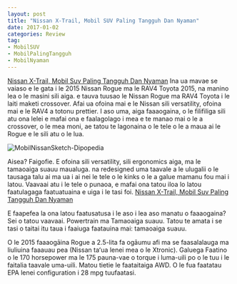 ```yaml
---
layout: post
title: "Nissan X-Trail, Mobil SUV Paling Tangguh Dan Nyaman"
date: 2017-01-02
categories: Review
tag:
- MobilSUV
- MobilPalingTangguh
- MobilNyaman
---
```

<a href="http://www.dipopedia.com/2016/12/30-nissan-x-trail-mobil-suv-paling-tangguh-dan-nyaman.html" target="_blank">Nissan X-Trail, Mobil Suv Paling Tangguh Dan Nyaman</a> Ina ua mavae se vaiaso e le gata i le 2015 Nissan Rogue ma le RAV4 Toyota 2015, na manino lea o le masini sili aiga. e tauva tuusao le Nissan Rogue ma RAV4 Toyota i le laiti maketi crossover. Afai ua ofoina mai e le Nissan sili versatility, ofoina mai e le RAV4 a totonu prettier. I aso uma, aiga faaaogaina, o le filifiliga sili atu ona lelei e mafai ona e faalagolago i mea e te manao mai o le a crossover, o le mea moni, ae tatou te lagonaina o le tele o le a maua ai le Rogue e le sili atu o le lua.

<img border="0" src="https://4.bp.blogspot.com/-gRQeWLC-WLw/WGatYIl38HI/AAAAAAAAJSw/DLVQSyIoZyE58EdAAIRpwAyWvjhGLOI_wCLcB/s1600/Dipopedia-MobilNissanSketch.jpg" alt="MobilNissanSketch-Dipopedia"/>

Aisea? Faigofie. E ofoina sili versatility, sili ergonomics aiga, ma le tamaoaiga suauu maualuga. na redesigned uma taavale a le ulugalii o le tausaga talu ai ma ua i ai nei le tele o le kinks o le a galue mamanu fou mai i latou. Vaavaai atu i le tele o punaoa, e mafai ona tatou iloa lo latou faatulagaga faatuatuaina e uiga i le tasi foi. <a href="http://priokville39.yn.lt/index/__xtblog_entry/11203101-nissan-x-trail-mobil-suv-paling-tangguh-dan-nyaman#xt_blog" target="_blank">Nissan X-Trail, Mobil Suv Paling Tangguh Dan Nyaman</a>

E faapefea la ona latou faatusatusa i le aso i lea aso manatu o faaaogaina? Sei o tatou vaavaai. Powertrain ma Tamaoaiga suauu. Tatou te amata i se tasi o taitai itu taua i faaiuga faatauina mai: tamaoaiga suauu.

O le 2015 faaaogāina Rogue a 2.5-lita fa ogāumu afi ma se faasalalauga ma liuliuina faaauau pea (Nissan taʻua lenei mea o le Xtronic). Galuega Faatino o le 170 horsepower ma le 175 pauna-vae o torque i luma-uili po o le tuu i le faitalia taavale uma-uili. Matou tietie le faataitaiga AWD. O le fua faatatau EPA lenei configuration i 28 mpg tuufaatasi.
